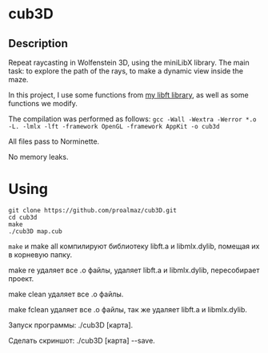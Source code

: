 # cub3D
## Description
Repeat raycasting in Wolfenstein 3D, using the miniLibX library. The main task: to explore the path of the rays, to make a dynamic view inside the maze.

In this project, I use some functions from [my libft library](https://github.com/proalmaz/libft.git), as well as some functions we modify.

The compilation was performed as follows: `gcc -Wall -Wextra -Werror *.o -L. -lmlx -lft -framework OpenGL -framework AppKit -o cub3d`

All files pass to Norminette.

No memory leaks.

# Using

```
git clone https://github.com/proalmaz/cub3D.git
cd cub3d
make
./cub3D map.cub
```

`make` и make all компилируют библиотеку libft.a и libmlx.dylib, помещая их в корневую папку.

make re удаляет все .o файлы, удаляет libft.a и libmlx.dylib, пересобирает проект.

make clean удаляет все .o файлы.

make fclean удаляет все .o файлы, так же удаляет libft.a и libmlx.dylib.

Запуск программы: ./cub3D [карта].

Сделать скриншот: ./cub3D [карта] --save.

